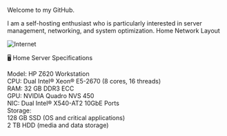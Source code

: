 Welcome to my GitHub.

I am a self-hosting enthusiast who is particularly interested in server management, networking, and system optimization.
Home Network Layout

![Internet](https://github.com/user-attachments/assets/b5faf5af-d7b2-439c-a1fe-b5236896ac09)

🖥️ Home Server Specifications

  Model: HP Z620 Workstation\
   CPU: Dual Intel® Xeon® E5-2670 (8 cores, 16 threads)\
   RAM: 32 GB DDR3 ECC\
   GPU: NVIDIA Quadro NVS 450\
   NIC: Dual Intel® X540-AT2 10GbE Ports\
   Storage:\
        128 GB SSD (OS and critical applications)\
        2 TB HDD (media and data storage)



